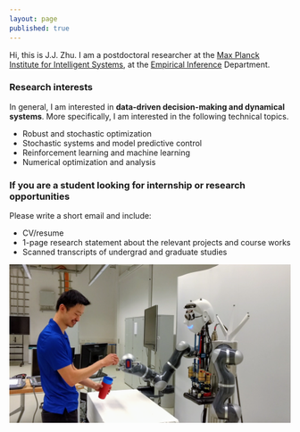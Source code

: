 ```yaml
---
layout: page
published: true
---
```

Hi, this is J.J. Zhu. I am a postdoctoral researcher at the [Max Planck Institute for Intelligent Systems](http://is.tue.mpg.de/), at the [Empirical Inference](https://ei.is.tuebingen.mpg.de/) Department.

### Research interests

In general, I am interested in **data-driven decision-making and dynamical systems**. More specifically, I am interested in the following technical topics.

+ Robust and stochastic optimization
+ Stochastic systems and model predictive control
+ Reinforcement learning and machine learning
+ Numerical optimization and analysis

### If you are a student looking for internship or research opportunities

Please write a short email and include:

- CV/resume
- 1-page research statement about the relevant projects and course works
- Scanned transcripts of undergrad and graduate studies

![learning and control](/images/atom.png)